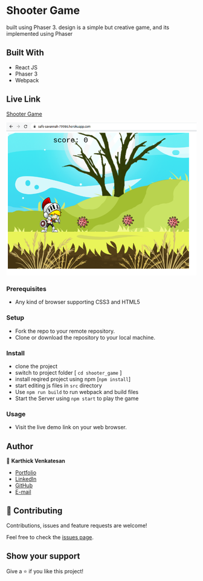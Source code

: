 # Shooter Game
  built using Phaser 3. design is a simple but creative game, and its implemented using Phaser

## Built With

- React JS
- Phaser 3
- Webpack


## Live Link

[Shooter Game](https://safe-savannah-79986.herokuapp.com/)

![Home Page](screenshot/game.png)


### Prerequisites

- Any kind of browser supporting CSS3 and HTML5

### Setup

- Fork the repo to your remote repository.
- Clone or download the repository to your local machine.

### Install

- clone the project
- switch to project folder [ `cd shooter_game` ]
- install reqired project using npm [`npm install`] 
- start editing js files in `src` directory
- Use  `npm run build` to run webpack and build files
- Start the Server using `npm start` to play the game


### Usage

- Visit the live demo link on your web browser.

## Author

👤 **Karthick Venkatesan**

- [Portfolio](https://karthi07.github.io/)
- [LinkedIn](https://www.linkedin.com/in/karthickvenkadesan/)
- [GitHub](https://github.com/karthi07)
- [E-mail](itkarthi02@gmail.com)

## 🤝 Contributing

Contributions, issues and feature requests are welcome!

Feel free to check the [issues page](https://github.com/karthi07/WeatherApp/issues).

## Show your support

Give a ⭐️ if you like this project!